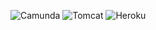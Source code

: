 ![Camunda](http://www.bpmcon.de/assets/img/icon_transparent.png)
![Tomcat](http://upload.wikimedia.org/wikipedia/commons/7/7b/Tomcat-logo.svg)
![Heroku](http://upload.wikimedia.org/wikipedia/en/a/a9/Heroku_logo.png)